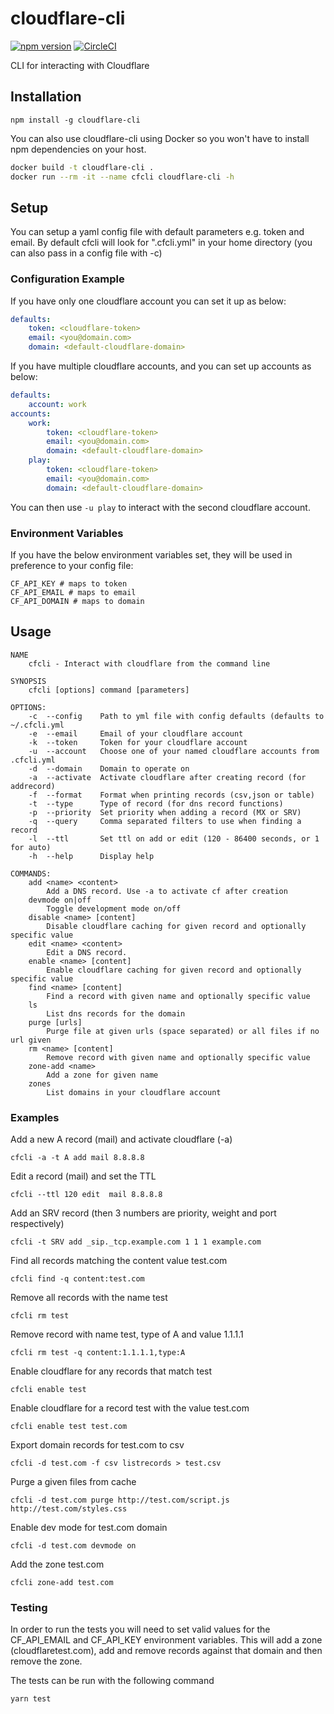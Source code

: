 cloudflare-cli
==============
[![npm version](https://badge.fury.io/js/cloudflare-cli.svg)](https://badge.fury.io/js/cloudflare-cli)
[![CircleCI](https://circleci.com/gh/danielpigott/cloudflare-cli.svg?style=svg)](https://circleci.com/gh/danielpigott/cloudflare-cli)

CLI for interacting with Cloudflare

## Installation
`npm install -g cloudflare-cli`

You can also use cloudflare-cli using Docker so you won't have to install npm
dependencies on your host.
```bash
docker build -t cloudflare-cli .
docker run --rm -it --name cfcli cloudflare-cli -h
```

## Setup
You can setup a yaml config file with default parameters e.g. token and email.
By default cfcli will look for ".cfcli.yml" in your home directory (you can also pass in a config file with -c)

### Configuration Example
If you have only one cloudflare account you can set it up as below:

```yaml
defaults:
    token: <cloudflare-token>
    email: <you@domain.com>
    domain: <default-cloudflare-domain>
```

If you have multiple cloudflare accounts, and you can set up accounts as below:

```yaml
defaults:
    account: work
accounts:
    work:
        token: <cloudflare-token>
        email: <you@domain.com>
        domain: <default-cloudflare-domain>
    play:
        token: <cloudflare-token>
        email: <you@domain.com>
        domain: <default-cloudflare-domain>
```

You can then use `-u play` to interact with the second cloudflare account.

### Environment Variables
If you have the below environment variables set, they will be used in preference to your config file:
```
CF_API_KEY # maps to token
CF_API_EMAIL # maps to email
CF_API_DOMAIN # maps to domain
```

## Usage

```
NAME
    cfcli - Interact with cloudflare from the command line

SYNOPSIS
    cfcli [options] command [parameters]

OPTIONS:
    -c  --config    Path to yml file with config defaults (defaults to ~/.cfcli.yml
    -e  --email     Email of your cloudflare account
    -k  --token     Token for your cloudflare account
    -u  --account   Choose one of your named cloudflare accounts from .cfcli.yml
    -d  --domain    Domain to operate on
    -a  --activate  Activate cloudflare after creating record (for addrecord)
    -f  --format    Format when printing records (csv,json or table)
    -t  --type      Type of record (for dns record functions)
    -p  --priority  Set priority when adding a record (MX or SRV)
    -q  --query     Comma separated filters to use when finding a record
    -l  --ttl       Set ttl on add or edit (120 - 86400 seconds, or 1 for auto)
    -h  --help      Display help

COMMANDS:
    add <name> <content>
        Add a DNS record. Use -a to activate cf after creation
    devmode on|off
        Toggle development mode on/off
    disable <name> [content]
        Disable cloudflare caching for given record and optionally specific value
    edit <name> <content>
        Edit a DNS record.
    enable <name> [content]
        Enable cloudflare caching for given record and optionally specific value
    find <name> [content]
        Find a record with given name and optionally specific value
    ls
        List dns records for the domain
    purge [urls]
        Purge file at given urls (space separated) or all files if no url given
    rm <name> [content]
        Remove record with given name and optionally specific value
    zone-add <name>
        Add a zone for given name
    zones
        List domains in your cloudflare account
```

### Examples
Add a new A record (mail) and activate cloudflare (-a)
```
cfcli -a -t A add mail 8.8.8.8
```

Edit a record (mail) and set the TTL
```
cfcli --ttl 120 edit  mail 8.8.8.8
```

Add an SRV record (then 3 numbers are priority, weight and port respectively)
```
cfcli -t SRV add _sip._tcp.example.com 1 1 1 example.com
```

Find all records matching the content value test.com
```
cfcli find -q content:test.com
```

Remove all records with the name test
```
cfcli rm test
```

Remove record with name test, type of A and value 1.1.1.1
```
cfcli rm test -q content:1.1.1.1,type:A
```

Enable cloudflare for any records that match test
```
cfcli enable test
```

Enable cloudflare for a record test with the value test.com
```
cfcli enable test test.com
```

Export domain records for test.com to csv
```
cfcli -d test.com -f csv listrecords > test.csv
```

Purge a given files from cache
```
cfcli -d test.com purge http://test.com/script.js http://test.com/styles.css
```

Enable dev mode for test.com domain
```
cfcli -d test.com devmode on
```

Add the zone test.com
```
cfcli zone-add test.com
```

### Testing
In order to run the tests you will need to set valid values for the
CF_API_EMAIL and CF_API_KEY environment variables.
This will add a zone (cloudflaretest.com), add and remove records against that domain and then remove
the zone.

The tests can be run with the following command
```
yarn test
```
